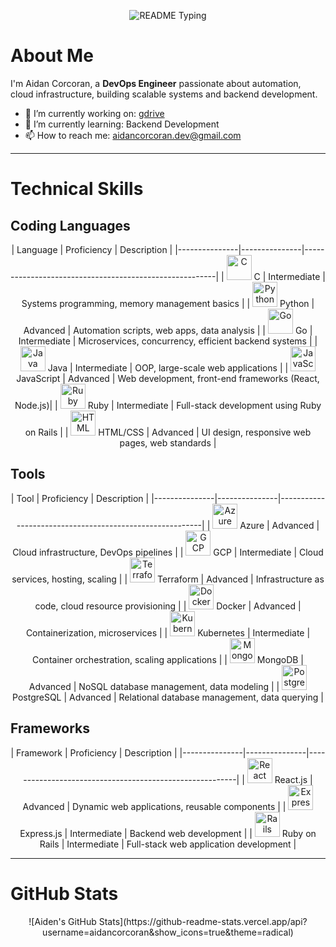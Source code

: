 <p align="center">
  <img src="https://readme-typing-svg.demolab.com/?lines=Hello+user%F0%9F%99%8B%E2%80%8D%E2%99%82%EF%B8%8F;Welcome+to+my+GitHub+profile!;My+name+is+Aidan+Corcoran;&font=Consolas&color=50C878&size=22&center=true&width=800&height=50&duration=2900&pause=1000" alt="README Typing">
</p>

# About Me
I'm Aidan Corcoran, a **DevOps Engineer** passionate about automation, cloud infrastructure, building scalable systems and backend development.

- 🔭 I’m currently working on: [gdrive](https://github.com/aidancorcoran/gdrive)
- 🌱 I’m currently learning: Backend Development
- 📫 How to reach me: aidancorcoran.dev@gmail.com

---

# Technical Skills

## Coding Languages
<div align="center">
| Language      | Proficiency   | Description                                            |
|---------------|---------------|--------------------------------------------------------|
| <img src="https://cdn.jsdelivr.net/gh/devicons/devicon/icons/c/c-original.svg" alt="C" width="40"/> C | Intermediate | Systems programming, memory management basics         |
| <img src="https://cdn.jsdelivr.net/gh/devicons/devicon/icons/python/python-original.svg" alt="Python" width="40"/> Python | Advanced     | Automation scripts, web apps, data analysis           |
| <img src="https://cdn.jsdelivr.net/gh/devicons/devicon/icons/go/go-original.svg" alt="Go" width="40"/> Go | Intermediate  | Microservices, concurrency, efficient backend systems |
| <img src="https://cdn.jsdelivr.net/gh/devicons/devicon/icons/java/java-original.svg" alt="Java" width="40"/> Java | Intermediate  | OOP, large-scale web applications                    |
| <img src="https://cdn.jsdelivr.net/gh/devicons/devicon/icons/javascript/javascript-original.svg" alt="JavaScript" width="40"/> JavaScript | Advanced     | Web development, front-end frameworks (React, Node.js)|
| <img src="https://cdn.jsdelivr.net/gh/devicons/devicon/icons/ruby/ruby-original.svg" alt="Ruby" width="40"/> Ruby | Intermediate  | Full-stack development using Ruby on Rails            |
| <img src="https://cdn.jsdelivr.net/gh/devicons/devicon/icons/html5/html5-original.svg" alt="HTML" width="40"/> HTML/CSS | Advanced      | UI design, responsive web pages, web standards        |
</div>

## Tools
<div align="center">
| Tool          | Proficiency   | Description                                             |
|---------------|---------------|---------------------------------------------------------|
| <img src="https://cdn.jsdelivr.net/gh/devicons/devicon/icons/azure/azure-original.svg" alt="Azure" width="40"/> Azure | Advanced     | Cloud infrastructure, DevOps pipelines               |
| <img src="https://cdn.jsdelivr.net/gh/devicons/devicon/icons/googlecloud/googlecloud-original.svg" alt="GCP" width="40"/> GCP | Intermediate  | Cloud services, hosting, scaling                      |
| <img src="https://cdn.jsdelivr.net/gh/devicons/devicon/icons/terraform/terraform-original.svg" alt="Terraform" width="40"/> Terraform | Advanced    | Infrastructure as code, cloud resource provisioning   |
| <img src="https://cdn.jsdelivr.net/gh/devicons/devicon/icons/docker/docker-original.svg" alt="Docker" width="40"/> Docker | Advanced      | Containerization, microservices                       |
| <img src="https://cdn.jsdelivr.net/gh/devicons/devicon/icons/kubernetes/kubernetes-plain.svg" alt="Kubernetes" width="40"/> Kubernetes | Intermediate | Container orchestration, scaling applications         |
| <img src="https://cdn.jsdelivr.net/gh/devicons/devicon/icons/mongodb/mongodb-original.svg" alt="MongoDB" width="40"/> MongoDB | Advanced     | NoSQL database management, data modeling              |
| <img src="https://cdn.jsdelivr.net/gh/devicons/devicon/icons/postgresql/postgresql-original.svg" alt="PostgreSQL" width="40"/> PostgreSQL | Advanced     | Relational database management, data querying         |
</div>

## Frameworks
<div align="center">
| Framework     | Proficiency   | Description                                             |
|---------------|---------------|---------------------------------------------------------|
| <img src="https://cdn.jsdelivr.net/gh/devicons/devicon/icons/react/react-original.svg" alt="React" width="40"/> React.js | Advanced     | Dynamic web applications, reusable components         |
| <img src="https://cdn.jsdelivr.net/gh/devicons/devicon/icons/express/express-original.svg" alt="Express" width="40"/> Express.js | Intermediate | Backend web development                               |
| <img src="https://cdn.jsdelivr.net/gh/devicons/devicon/icons/rails/rails-original-wordmark.svg" alt="Rails" width="40"/> Ruby on Rails | Intermediate | Full-stack web application development                |
</div>

---

# GitHub Stats
<div align="center">
![Aiden's GitHub Stats](https://github-readme-stats.vercel.app/api?username=aidancorcoran&show_icons=true&theme=radical)
</div>
